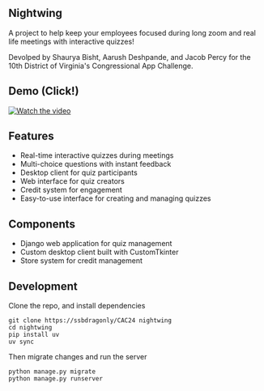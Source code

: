 ## Nightwing
A project to help keep your employees focused during long zoom and real life meetings with interactive quizzes!

Devolped by Shaurya Bisht, Aarush Deshpande, and Jacob Percy for the 10th District of Virginia's Congressional App Challenge.

## Demo (Click!)

[![Watch the video](https://img.youtube.com/vi/MAMqRrMCMKk/0.jpg)](https://www.youtube.com/watch?v=MAMqRrMCMKk)

## Features
- Real-time interactive quizzes during meetings
- Multi-choice questions with instant feedback
- Desktop client for quiz participants
- Web interface for quiz creators
- Credit system for engagement
- Easy-to-use interface for creating and managing quizzes

## Components
- Django web application for quiz management
- Custom desktop client built with CustomTkinter
- Store system for credit management

## Development
Clone the repo, and install dependencies
```
git clone https://ssbdragonly/CAC24 nightwing
cd nightwing
pip install uv
uv sync
```
Then migrate changes and run the server
```
python manage.py migrate
python manage.py runserver
```
